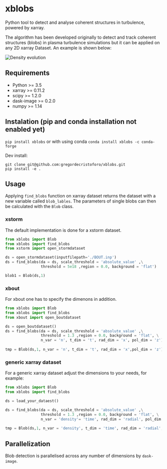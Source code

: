 # xblobs
Python tool to detect and analyse coherent structures in turbulence, powered by xarray. 

The algorithm has been developed originally to detect and track coherent structures (blobs) in plasma turbulence simulations but it can be applied on any 2D xarray Dataset. An example is shown below:


![Density evolution](example_gifs/turbulence_blobs.gif ) 


## Requirements
- Python >= 3.5
- xarray >= 0.11.2
- scipy >= 1.2.0
- dask-image >= 0.2.0
- numpy >= 1.14

## Instalation (pip and conda installation not enabled yet)
`pip install xblobs`
or with using conda
`conda install xblobs -c conda-forge`

Dev install:
```
git clone git@github.com:gregordecristoforo/xblobs.git
pip install -e .
```

## Usage
Applying `find_blobs` function on xarray dataset returns the dataset with a new variable called `blob_lables`. The parameters of single blobs can then be calculated with the `Blob` class. 
### xstorm
The default implementation is done for a xstorm dataset.
```Python
from xblobs import Blob
from xblobs import find_blobs
from xstorm import open_stormdataset

ds = open_stormdataset(inputfilepath='./BOUT.inp')
ds = find_blobs(da = ds, scale_threshold = 'absolute_value' ,\
                threshold = 5e18 ,region = 0.0, background = 'flat')

blob1 = Blob(ds,1)
```
### xbout
For xbout one has to specify the dimenons in addition.
```Python
from xblobs import Blob
from xblobs import find_blobs
from xbout import open_boutdataset

ds = open_boutdataset()
ds = find_blobs(da = ds, scale_threshold = 'absolute_value' ,\
                threshold = 1.3 ,region = 0.0, background = 'flat', \
                n_var = 'n', t_dim = 't', rad_dim = 'x', pol_dim = 'z')
                
tmp = Blob(ds,1, n_var = 'n', t_dim = 't', rad_dim = 'x',pol_dim = 'z')
```
### generic xarray dataset
For a generic xarray dataset adjust the dimensions to your needs, for example:
```Python
from xblobs import Blob
from xblobs import find_blobs

ds = load_your_dataest()

ds = find_blobs(da = ds, scale_threshold = 'absolute_value' ,\
                threshold = 1.3 ,region = 0.0, background = 'flat', \
                n_var = 'density'= 'time', rad_dim = 'radial', pol_dim = 'poloidal')
                
tmp = Blob(ds,1, n_var = 'density', t_dim = 'time', rad_dim = 'radial', pol_dim = 'poloidal')
```

## Parallelization 
Blob detection is parallelised across any number of dimensions by `dask-image`.
